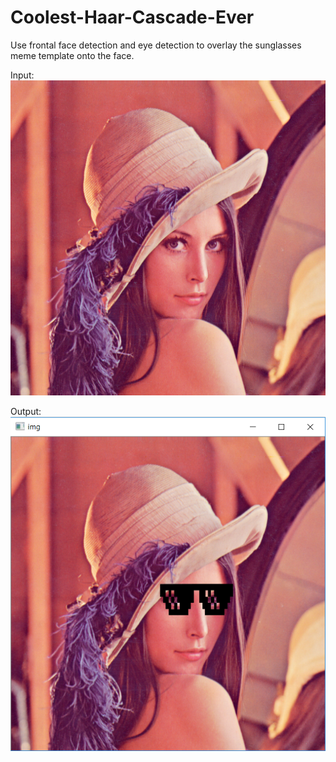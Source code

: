 # Coolest-Haar-Cascade-Ever
Use frontal face detection and eye detection to overlay the sunglasses meme template onto the face.

Input:
![input_screenshot](standard_test_images/lena_color_512.tif)

Output:
![output_screenshot](lena_capture.png)
